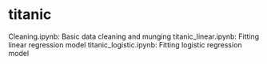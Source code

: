 # titanic

Cleaning.ipynb: Basic data cleaning and munging
titanic_linear.ipynb: Fitting linear regression model
titanic_logistic.ipynb: Fitting logistic regression model

